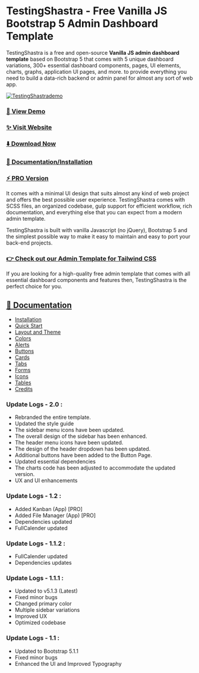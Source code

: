 # TestingShastra - Free Vanilla JS Bootstrap 5 Admin Dashboard Template

TestingShastra is a free and open-source **Vanilla JS admin dashboard template** based on Bootstrap 5 that comes with 5 unique dashboard variations, 300+ essential dashboard components, pages, UI elements, charts, graphs, application UI pages, and more. to provide everything you need to build a data-rich backend or admin panel for almost any sort of web app.

[![TestingShastrademo](https://github.com/TestingShastra/plain-free-bootstrap-admin-template/blob/main/TestingShastra.jpg)](https://demo.TestingShastra.com/)


### [🚀 View Demo](https://demo.TestingShastra.com/)

### [✨ Visit Website](https://TestingShastra.com/)

### [⬇️ Download Now](https://TestingShastra.com/download)

### [📄 Documentation/Installation](https://TestingShastra.com/docs/)

### [⚡ PRO Version](https://TestingShastra.com/pricing)


It comes with a minimal UI design that suits almost any kind of web project and offers the best possible user experience. TestingShastra comes with SCSS files, an organized codebase, gulp support for efficient workflow, rich documentation, and everything else that you can expect from a modern admin template.

TestingShastra is built with vanilla Javascript (no jQuery), Bootstrap 5 and the simplest possible way to make it easy to maintain and easy to port your back-end projects.

### [👉 Check out our Admin Template for Tailwind CSS](https://tailadmin.com)

If you are looking for a high-quality free admin template that comes with all essential dashboard components and features then, TestingShastra is the perfect choice for you.

## [📄 Documentation](https://TestingShastra.com/docs/)
- [Installation](https://TestingShastra.com/docs/#installation)
- [Quick Start](https://TestingShastra.com/docs/#quick-start)
- [Layout and Theme](https://TestingShastra.com/docs/#layout-theme)
- [Colors](https://TestingShastra.com/docs/#colors)
- [Alerts](https://TestingShastra.com/docs/#alerts)
- [Buttons](https://TestingShastra.com/docs/#buttons)
- [Cards](https://TestingShastra.com/docs/#cards)
- [Tabs](https://TestingShastra.com/docs/#tabs)
- [Forms](https://TestingShastra.com/docs/#forms)
- [Icons](https://TestingShastra.com/docs/#icons)
- [Tables](https://TestingShastra.com/docs/#tables)
- [Credits](https://TestingShastra.com/docs/#credits)

### Update Logs - 2.0 :
- Rebranded the entire template.
- Updated the style guide
- The sidebar menu icons have been updated.
- The overall design of the sidebar has been enhanced.
- The header menu icons have been updated.
- The design of the header dropdown has been updated.
- Additional buttons have been added to the Button Page.
- Updated essential dependencies
- The charts code has been adjusted to accommodate the updated version.
- UX and UI enhancements

### Update Logs - 1.2 :
- Added Kanban (App) [PRO]
- Added File Manager (App) [PRO]
- Dependencies updated
- FullCalender updated

### Update Logs - 1.1.2 :
- FullCalender updated
- Dependencies updates

### Update Logs - 1.1.1 :
- Updated to v5.1.3 (Latest)
- Fixed minor bugs
- Changed primary color
- Multiple sidebar variations
- Improved UX
- Optimized codebase

### Update Logs - 1.1 :
- Updated to Bootstrap 5.1.1
- Fixed minor bugs
- Enhanced the UI and Improved Typography

